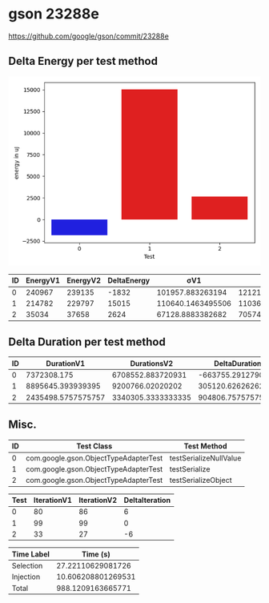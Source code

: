 # gson 23288e


https://github.com/google/gson/commit/23288e



## Delta Energy per test method

![](./gson_delta_energy_0_v.png)


| ID | EnergyV1 | EnergyV2 | DeltaEnergy | σV1 | σV2 |
| --- | --- | --- | --- | --- | --- |
| 0 | 240967 | 239135 | -1832 | 101957.883263194 | 121212.26550087964 |
| 1 | 214782 | 229797 | 15015 | 110640.1463495506 | 110361.13238115476 |
| 2 | 35034 | 37658 | 2624 | 67128.8883382682 | 70574.48345885519 |

## Delta Duration per test method


| ID | DurationV1 | DurationsV2 | DeltaDuration |
| --- | --- | --- | --- |
| 0 | 7372308.175 | 6708552.883720931 | -663755.2912790691 |
| 1 | 8895645.393939395 | 9200766.02020202 | 305120.6262626257 |
| 2 | 2435498.5757575757 | 3340305.3333333335 | 904806.7575757578 |

## Misc.

| ID | Test Class | Test Method |
| --- | --- | --- |
| 0 | com.google.gson.ObjectTypeAdapterTest | testSerializeNullValue |
| 1 | com.google.gson.ObjectTypeAdapterTest | testSerialize |
| 2 | com.google.gson.ObjectTypeAdapterTest | testSerializeObject |




| Test | IterationV1 | IterationV2 | DeltaIteration |
| --- | --- | --- | --- |
| 0 | 80 | 86 | 6 |
| 1 | 99 | 99 | 0 |
| 2 | 33 | 27 | -6 |



| Time Label | Time (s) |
| --- | --- |
| Selection | 27.22110629081726 |
| Injection | 10.606208801269531 |
| Total | 988.1209163665771 |


